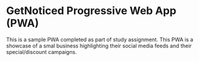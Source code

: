 # GetNoticed Progressive Web App (PWA)
This is a sample PWA completed as part of study assignment. This PWA is a showcase of a smal business highlighting their social media feeds and their special/discount campaigns. 

